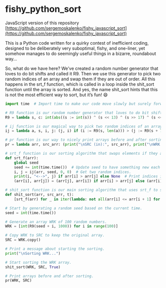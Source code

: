 # fishy_python_sort

JavaScript version of this repository [https://github.com/sergemoskalenko/fishy_javascript_sort](https://github.com/sergemoskalenko/fishy_javascript_sort)

This is a Python code written for a quirky contest of inefficient coding, designed to be deliberately very suboptimal, fishy, and one-liner, yet somehow manages to do seemingly useful things in a bizarre, roundabout way...

So, what do we have here? We’ve created a random number generator that loves to do bit shifts and called it R9. Then we use this generator to pick two random indices of an array and swap them if they are out of order. All this happens in the srt_f function, which is called in a loop inside the shit_sort function until the array is sorted.
And yes, the name shit_sort hints that this is not the most efficient way to sort, but it’s fun! 😄

```python
import time  # Import time to make our code move slowly but surely forward.

# R9 function is our random number generator that loves to do bit shifts.
R9 = lambda s, c: int(abs((s := int(s)) ^ (s << 13) ^ (s >> 17) ^ (s << 5)) % c)

# ij function is our magical way to pick two random indices of an array.
ij = lambda a, s, i, j: (j, i) if (i := R9(s, len(a))) > (j := R9(s + 731, len(a))) else (i, j)

# pr function is our way to nicely print arrays before and after sorting.
pr = lambda arr, src_arr: (print("\nSRC (in):", src_arr), print("\nWRK (out):", arr))

# srt_f function is our sorting algorithm that swaps elements if they are out of order.
def srt_f(arr):
    global seed
    seed += int(time.time())  # Update seed to have something new each time.
    i, j = ij(arr, seed, 0, 0)  # Get two random indices.
    print(i, "<-->", j) if arr[i] > arr[j] else None  # Print indices if elements are out of order.
    (arr[i], arr[j]) = (arr[j], arr[i]) if arr[i] > arr[j] else (arr[i], arr[j])  # Swap elements if needed.

# shit_sort function is our main sorting algorithm that uses srt_f to sort the array.
def shit_sort(arr, src_arr, t):
    [srt_f(arr) for _ in iter(lambda: not all(arr[i] <= arr[i + 1] for i in range(len(arr) - 1)), False)]

# Start by generating a random seed based on the current time.
seed = int(time.time())

# Generate an array WRK of 100 random numbers.
WRK = [int(R9(seed + i, 1000)) for i in range(100)]

# Copy WRK to SRC to keep the original array.
SRC = WRK.copy()

# Print a message about starting the sorting.
print("\nSorting WRK...")

# Start sorting the WRK array.
shit_sort(WRK, SRC, True)

# Print arrays before and after sorting.
pr(WRK, SRC)
```
